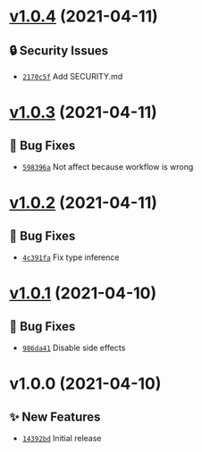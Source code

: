 # [v1.0.4](https://github.com/TomokiMiyauci/arithmetic4/compare/v1.0.3...v1.0.4) (2021-04-11)

## 🔒 Security Issues
- [`2170c5f`](https://github.com/TomokiMiyauci/arithmetic4/commit/2170c5f)   Add SECURITY.md

# [v1.0.3](https://github.com/TomokiMiyauci/arithmetic4/compare/v1.0.2...v1.0.3) (2021-04-11)

## 🐛 Bug Fixes
- [`598396a`](https://github.com/TomokiMiyauci/arithmetic4/commit/598396a)   Not affect because workflow is wrong

# [v1.0.2](https://github.com/TomokiMiyauci/arithmetic4/compare/v1.0.1...v1.0.2) (2021-04-11)

## 🐛 Bug Fixes
- [`4c391fa`](https://github.com/TomokiMiyauci/arithmetic4/commit/4c391fa)   Fix type inference

# [v1.0.1](https://github.com/TomokiMiyauci/arithmetic4/compare/v1.0.0...v1.0.1) (2021-04-10)

## 🐛 Bug Fixes
- [`986da41`](https://github.com/TomokiMiyauci/arithmetic4/commit/986da41)   Disable side effects

# v1.0.0 (2021-04-10)

## ✨ New Features
- [`14392bd`](https://github.com/TomokiMiyauci/arithmetic4/commit/14392bd)   Initial release
